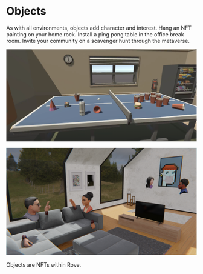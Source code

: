 # Objects

As with all environments, objects add character and interest. Hang an NFT painting on your home rock. Install a ping pong table in the office break room. Invite your community on a scavenger hunt through the metaverse.

![Wanna play beer pong?](<../.gitbook/assets/image (3).png>)

![What do you think of this artist?](<../.gitbook/assets/image (4).png>)

Objects are NFTs within Rove.
